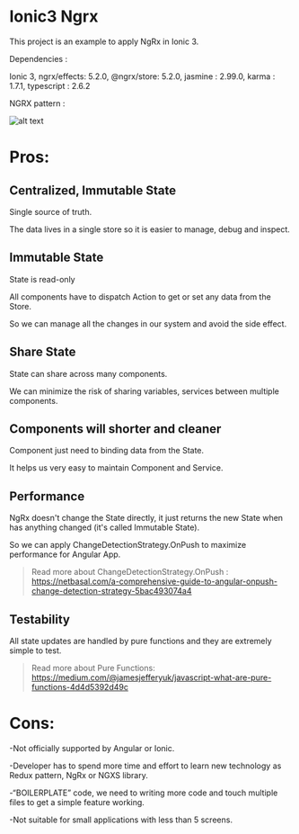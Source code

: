 # Ionic3 Ngrx
This project is an example to apply NgRx in Ionic 3.

Dependencies :

Ionic 3, ngrx/effects: 5.2.0, @ngrx/store: 5.2.0, jasmine : 2.99.0, karma : 1.7.1, typescript : 2.6.2

NGRX pattern :

![alt text](https://www.codemag.com/Article/Image/1811061/image4.PNG)

# Pros:

## Centralized, Immutable State

Single source of truth.

The data lives in a single store so it is easier to manage, debug and inspect.

## Immutable State

State is read-only

All components have to dispatch Action to get or set any data from the Store.

So we can manage all the changes in our system and avoid the side effect. 

## Share State

State can share across many components. 

We can minimize the risk of sharing variables, services between multiple components.

## Components will shorter and cleaner

Component just need to binding data from the State.

It helps us very easy to maintain Component and Service.

## Performance

NgRx doesn't change the State directly, it just returns the new State when has anything changed (it's called Immutable State).

So we can apply ChangeDetectionStrategy.OnPush to maximize performance for Angular App.

>Read more about ChangeDetectionStrategy.OnPush : https://netbasal.com/a-comprehensive-guide-to-angular-onpush-change-detection-strategy-5bac493074a4

## Testability

All state updates are handled by pure functions and they are extremely simple to test. 

>Read more about Pure Functions: https://medium.com/@jamesjefferyuk/javascript-what-are-pure-functions-4d4d5392d49c

# Cons:

-Not officially supported by Angular or Ionic.

-Developer has to spend more time and effort to learn new technology as Redux pattern, NgRx or NGXS library.

-“BOILERPLATE” code, we need to writing more code and touch multiple files to get a simple feature working.

-Not suitable for small applications with less than 5 screens.
